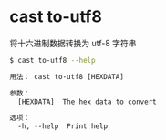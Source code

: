 # cast to-utf8

将十六进制数据转换为 utf-8 字符串

```bash
$ cast to-utf8 --help
```

```txt
用法： cast to-utf8 [HEXDATA]

参数：
  [HEXDATA]  The hex data to convert

选项：
  -h, --help  Print help
```